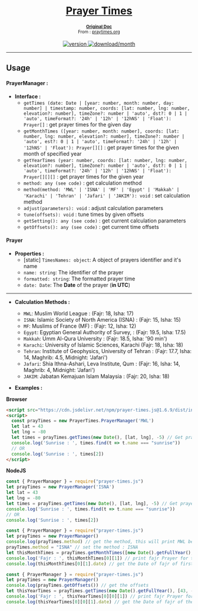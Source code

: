 <div align="center">
  <h1><a href="https://www.npmjs.com/package/prayer-times.js">Prayer Times</a></h1>
  <b><small><a href="http://praytimes.org/wiki/Code_Manual">Original Doc</a></small></b>
  <br />
  <small>From : <a href="http://praytimes.org/">praytimes.org</a></small>
  <br /><br />
  <a href="https://www.npmjs.com/package/prayer-times.js"><img src="https://img.shields.io/npm/v/prayer-times.js.svg" alt="version"/>&nbsp;<img src="https://img.shields.io/npm/dm/prayer-times.js.svg" alt="download/month"/></a>
</div>

___
## Usage

#### PrayerManager :
* **Interface :**
  * `getTimes (date: Date | [year: number, month: number, day: number] | timestamp: number, coords: [lat: number, lng: number, elevation?: number], timeZone?: number | 'auto', dst?: 0 | 1 | 'auto', timeFormat?: '24h' | '12h' | '12hNS' | 'Float'): Prayer[]` : get prayer times for the given day
  * `getMonthTimes ([year: number, month: number], coords: [lat: number, lng: number, elevation?: number], timeZone?: number | 'auto', est?: 0 | 1 | 'auto', timeFormat?: '24h' | '12h' | '12hNS' | 'Float'): Prayer[][]` : get prayer times for the given month of specified year
  * `getYearTimes (year: number, coords: [lat: number, lng: number, elevation?: number], timeZone?: number | 'auto', dst?: 0 | 1 | 'auto', timeFormat?: '24h' | '12h' | '12hNS' | 'Float'): Prayer[][][]` : get prayer times for the given year
  * `method: any (see code)` : get calculation method
  * `method(method: 'MWL' | 'ISNA' | 'MF' | 'Egypt' | 'Makkah' | 'Karachi' | 'Tehran' | 'Jafari' | 'JAKIM'): void` : set calculation method 
  * `adjust(parameters): void` : adjust calculation parameters	
  * `tune(offsets): void` : tune times by given offsets 
  * `getSetting(): any (see code)` : get current calculation parameters
  * `getOffsets(): any (see code)` : get current time offsets

#### Prayer
* **Properties :**
  * [static] `TimesNames: object`: A object of prayers identifier and it's name
  * `name: string`: The identifier of the prayer
  * `formatted: string`: The formatted prayer time
  * `date: Date`: The **Date** of the prayer (**in UTC**)
____
* **Calculation Methods :**
  * `MWL`: Muslim World League : (Fajr: 18, Isha: 17)
  * `ISNA`: Islamic Society of North America (ISNA) : (Fajr: 15, Isha: 15)
  * `MF`: Muslims of France (MF) : (Fajr: 12, Isha: 12)
  * `Egypt`: Egyptian General Authority of Survey, : (Fajr: 19.5, Isha: 17.5)
  * `Makkah`: Umm Al-Qura University : (Fajr: 18.5, Isha: '90 min')
  * `Karachi`: University of Islamic Sciences, Karachi (Fajr: 18, Isha: 18)
  * `Tehran`: Institute of Geophysics, University of Tehran : (Fajr: 17.7, Isha: 14, Maghrib: 4.5, Midnight: 'Jafari')
  * `Jafari`: Shia Ithna-Ashari, Leva Institute, Qum : (Fajr: 16, Isha: 14, Maghrib: 4, Midnight: 'Jafari')
  * `JAKIM`: Jabatan Kemajuan Islam Malaysia : (Fajr: 20, Isha: 18)

* **Examples :**

**Browser**
```html
<script src="https://cdn.jsdelivr.net/npm/prayer-times.js@1.6.9/dist/index.min.js"></script>
<script>
  const prayTimes = new PrayerTimes.PrayerManager('MWL')
  let lat = 43
  let lng = -80
  let times = prayTimes.getTimes(new Date(), [lat, lng], -5) // Get prayers times for "today" at lat: 43, long: -80 with -5 timezone
  console.log('Sunrise : ', times.find(t => t.name === "sunrise"))
  // OR
  console.log('Sunrise : ', times[2])
</script>
```
**NodeJS**
```js
const { PrayerManager } = require("prayer-times.js")
let prayTimes = new PrayerManager('ISNA')
let lat = 43
let lng = -80
let times = prayTimes.getTimes(new Date(), [lat, lng], -5) // Get prayers times for "today" at lat: 43, long: -80 with -5 timezone
console.log('Sunrise : ', times.find(t => t.name === "sunrise"))
// OR
console.log('Sunrise : ', times[2])
```
```js
const { PrayerManager } = require("prayer-times.js")
let prayTimes = new PrayerManager()
console.log(prayTimes.method) // get the method, this will print MWL because it's the default method
prayTimes.method = "ISNA" // set the method : ISNA
let thisMonthTimes = prayTimes.getMonthTimes([new Date().getFullYear(), new Date().getMonth() + 1 /* WARNING, THE MONTH INDEX MUST BE 1-12 AND NOT 0-11 */], [43, -80]) // Get prayers times for "this month" at lat: 43, long: -80 with auto timezone and auto dst (default values)
console.log('Fajr : ', thisMonthTimes[0][1]) // print fajr Prayer for the first day of this month
console.log(thisMonthTimes[0][1].date) // get the Date of fajr of first day of this month
```
```js
const { PrayerManager } = require("prayer-times.js")
let prayTimes = new PrayerManager()
console.log(prayTimes.getOffsets()) // get the offsets
let thisYearTimes = prayTimes.getTimes(new Date().getFullYear(), [43, -80], 1, 0, "12h") // Get prayers times for "this year" at lat: 43, long: -80 with "1" timezone and 0 dst with 12h time format
console.log('Fajr : ', thisYearTimes[0][0][1]) // print fajr Prayer for the first day of the first month of this year
console.log(thisYearTimes[0][0][1].date) // get the Date of fajr of the first day of the first month of this year
```
